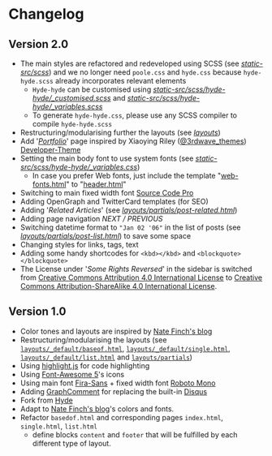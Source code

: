 # Changelog

## Version 2.0

* The main styles are refactored and redeveloped using SCSS (see [_static-src/scss_](https://github.com/htr3n/hyde-hyde/blob/master/static-src/scss))
  and we no longer need `poole.css` and `hyde.css` because `hyde-hyde.scss` already incorporates relevant elements
  * `Hyde-hyde` can be customised using [_static-src/scss/hyde-hyde/\_customised.scss_](https://github.com/htr3n/hyde-hyde/blob/master/static-src/scss/hyde-hyde/_customised.scss) and [_static-src/scss/hyde-hyde/\_variables.scss_](https://github.com/htr3n/hyde-hyde/blob/master/static-src/scss/hyde-hyde/_variables.scss) 
  * To generate `hyde-hyde.css`, please use any SCSS compiler to compile `hyde-hyde.scss`
* Restructuring/modularising further the layouts (see [_layouts_](https://github.com/htr3n/hyde-hyde/tree/v2.0.0/layouts))
* Add '[_Portfolio_](https://github.com/htr3n/hyde-hyde/tree/v2.0.0/layouts/portfolio)' page inspired by Xiaoying Riley ([@3rdwave_themes](https://twitter.com/3rdwave_themes)) [Developer-Theme](https://github.com/xriley/developer-theme)
* Setting the main body font to use system fonts (see [_static-src/scss/hyde-hyde/\_variables.css_](https://github.com/htr3n/hyde-hyde/tree/v1.0.0/static-src/scss/hyde-hyde/_variables.css))
	* In case you prefer Web fonts, just include the template "[web-fonts.html](https://github.com/htr3n/hyde-hyde/tree/v2.0.0/layouts/partials/header/web-fonts.html)" to "[header.html](https://github.com/htr3n/hyde-hyde/tree/v2.0.0/layouts/partials/header.html)"
* Switching to main fixed width font [Source Code Pro](https://fonts.google.com/specimen/Source+Code+Pro)
* Adding OpenGraph and TwitterCard templates (for SEO)
* Adding '_Related Articles_' (see [_layouts/partials/post-related.html_](https://github.com/htr3n/hyde-hyde/tree/v2.0.0/layouts/partials/post-related.html))
* Adding page navigation _NEXT / PREVIOUS_
* Switching datetime format to `"Jan 02 '06"` in the list of posts (see [_layouts/partials/post-list.html_](https://github.com/htr3n/hyde-hyde/tree/v2.0.0/layouts/partials/post-list.html)) to save some space
* Changing styles for links, tags, text
* Adding some handy shortcodes for `<kbd></kbd>` and `<blockquote></blockquote>`
* The License under '_Some Rights Reversed_' in the sidebar is switched from [Creative Commons Attribution 4.0 International License](http://creativecommons.org/licenses/by/4.0/) to [Creative Commons Attribution-ShareAlike 4.0 International License](http://creativecommons.org/licenses/by-sa/4.0/).

## Version 1.0

* Color tones and layouts are inspired by [Nate Finch's blog](https://npf.io)
* Restructuring/modularising the layouts (see [`layouts/_default/baseof.html`](https://github.com/htr3n/hyde-hyde/tree/v1.0.0/layouts/_default/baseof.html), [`layouts/_default/single.html`](https://github.com/htr3n/hyde-hyde/tree/v1.0.0/layouts/_default/single.html), [`layouts/_default/list.html`](https://github.com/htr3n/hyde-hyde/tree/v1.0.0/layouts/_default/list.html) and [`layouts/partials`](https://github.com/htr3n/hyde-hyde/tree/v1.0.0/layouts/partials/))
* Using [highlight.js](https://highlightjs.org) for code highlighting
* Using [Font-Awesome 5](https://fontawesome.com)'s icons
* Using main font [Fira-Sans](https://fonts.google.com/specimen/Fira+Sans) + fixed width font [Roboto Mono](https://fonts.google.com/specimen/Roboto+Mono)
* Adding [GraphComment](https://graphcomment.com) for replacing the built-in [Disqus](https://disqus.com)
* Fork from [Hyde](https://github.com/spf13/hyde) 
* Adapt to [Nate Finch's blog](https://npf.io)'s colors and fonts.
* Refactor `basedof.html` and corresponding pages `index.html`, `single.html`, `list.html`
    - define blocks `content` and `footer` that will be fulfilled by each different type of layout.
